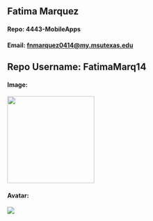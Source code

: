 ## Fatima Marquez
#### Repo: 4443-MobileApps
#### Email: fnmarquez0414@my.msutexas.edu

## Repo Username: FatimaMarq14

#### Image:
<img src="https://images2.imgbox.com/45/a6/gkic7bME_o.jpg" width="200">

#### Avatar:
<img src = "https://github.com/FatimaMarq14/4443-MobileApps/assets/123118716/50bd1f63-eb6a-4e6d-a5a2-fc1c3565e908">
